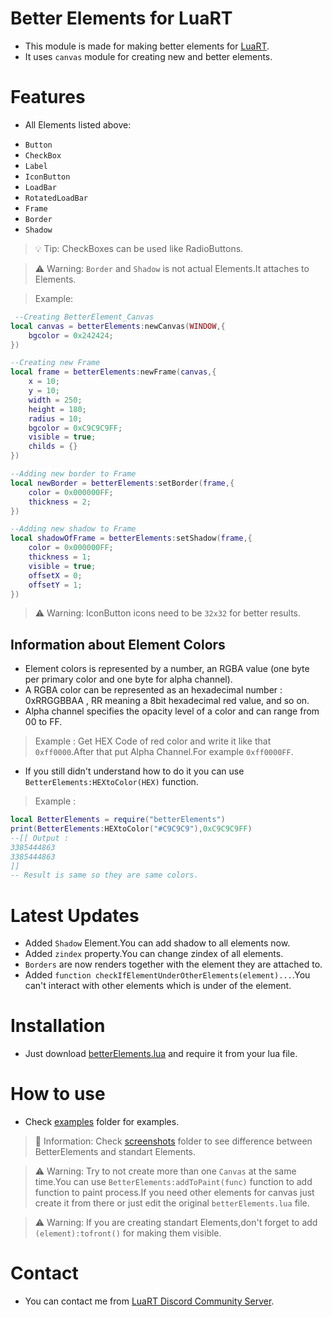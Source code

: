 # Better Elements for LuaRT
- This module is made for making better elements for [LuaRT](https://github.com/samyeyo/LuaRT/tree/v1.8.0).
- It uses `canvas` module for creating new and better elements.

# Features
- All Elements listed above:
+ `Button`
+ `CheckBox`
+ `Label`
+ `IconButton`
+ `LoadBar`
+ `RotatedLoadBar`
+ `Frame`
+ `Border`
+ `Shadow`

> 💡 Tip: CheckBoxes can be used like RadioButtons.

> ⚠️ Warning: `Border` and `Shadow` is not actual Elements.It attaches to Elements.

>Example:
```lua
 --Creating BetterElement_Canvas
local canvas = betterElements:newCanvas(WINDOW,{
    bgcolor = 0x242424;
})

--Creating new Frame
local frame = betterElements:newFrame(canvas,{
    x = 10;
    y = 10;
    width = 250;
    height = 180;
    radius = 10;
    bgcolor = 0xC9C9C9FF;
    visible = true;
    childs = {}
})

--Adding new border to Frame
local newBorder = betterElements:setBorder(frame,{
    color = 0x000000FF;
    thickness = 2;
})

--Adding new shadow to Frame
local shadowOfFrame = betterElements:setShadow(frame,{
    color = 0x000000FF;
    thickness = 1;
    visible = true;
    offsetX = 0;
    offsetY = 1;
})

```

> ⚠️ Warning: IconButton icons need to be `32x32` for better results.

## Information about Element Colors
* Element colors is represented by a number, an RGBA value (one byte per primary color and one byte for alpha channel).
* A RGBA color can be represented as an hexadecimal number : 0xRRGGBBAA , RR meaning a 8bit hexadecimal red value, and so on.
* Alpha channel specifies the opacity level of a color and can range from 00 to FF.

> Example : Get HEX Code of red color and write it like that `0xff0000`.After that put Alpha Channel.For example `0xff0000FF`.
* If you still didn't understand how to do it you can use `BetterElements:HEXtoColor(HEX)` function.
> Example :
```lua
local BetterElements = require("betterElements")
print(BetterElements:HEXtoColor("#C9C9C9"),0xC9C9C9FF)
--[[ Output : 
3385444863
3385444863
]]
-- Result is same so they are same colors.
```

# Latest Updates
- Added `Shadow` Element.You can add shadow to all elements now.
- Added `zindex` property.You can change zindex of all elements.
- `Borders` are now renders together with the element they are attached to.
- Added `function checkIfElementUnderOtherElements(element)...`.You can't interact with other elements which is under of the element.

# Installation
- Just download [betterElements.lua](https://github.com/zeykatecool/betterElements/blob/main/betterElements.lua) and require it from your lua file.

# How to use
- Check [examples](https://github.com/zeykatecool/betterElements/tree/main/examples) folder for examples.
> 📝 Information: Check [screenshots](https://github.com/zeykatecool/betterElements/tree/main/screenshots) folder to see difference between BetterElements and standart Elements.


> ⚠️ Warning: Try to not create more than one `Canvas` at the same time.You can use `BetterElements:addToPaint(func)` function to add function to paint process.If you need other elements for canvas just create it from there or just edit the original `betterElements.lua` file.

> ⚠️ Warning: If you are creating standart Elements,don't forget to add `(element):tofront()` for making them visible.

# Contact
- You can contact me from [LuaRT Discord Community Server](https://discord.gg/aAZ7jAVMC5).
